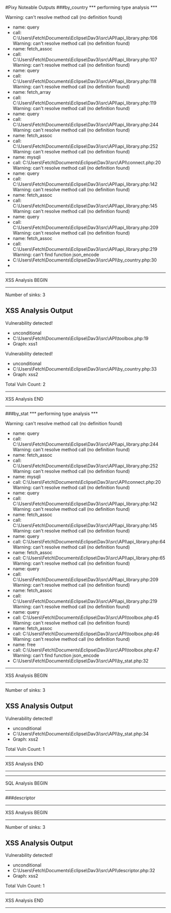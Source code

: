 #Pixy Noteable Outputs
###by_country
*** performing type analysis ***

Warning: can't resolve method call (no definition found)
- name:    query<m>
- call:    C:\Users\Fetch\Documents\Eclipse\Dav3i\src\API\api_library.php:106
Warning: can't resolve method call (no definition found)
- name:    fetch_assoc<m>
- call:    C:\Users\Fetch\Documents\Eclipse\Dav3i\src\API\api_library.php:107
Warning: can't resolve method call (no definition found)
- name:    query<m>
- call:    C:\Users\Fetch\Documents\Eclipse\Dav3i\src\API\api_library.php:118
Warning: can't resolve method call (no definition found)
- name:    fetch_array<m>
- call:    C:\Users\Fetch\Documents\Eclipse\Dav3i\src\API\api_library.php:119
Warning: can't resolve method call (no definition found)
- name:    query<m>
- call:    C:\Users\Fetch\Documents\Eclipse\Dav3i\src\API\api_library.php:244
Warning: can't resolve method call (no definition found)
- name:    fetch_assoc<m>
- call:    C:\Users\Fetch\Documents\Eclipse\Dav3i\src\API\api_library.php:252
Warning: can't resolve method call (no definition found)
- name:    mysqli<m>
- call:    C:\Users\Fetch\Documents\Eclipse\Dav3i\src\API\connect.php:20
Warning: can't resolve method call (no definition found)
- name:    query<m>
- call:    C:\Users\Fetch\Documents\Eclipse\Dav3i\src\API\api_library.php:142
Warning: can't resolve method call (no definition found)
- name:    fetch_assoc<m>
- call:    C:\Users\Fetch\Documents\Eclipse\Dav3i\src\API\api_library.php:145
Warning: can't resolve method call (no definition found)
- name:    query<m>
- call:    C:\Users\Fetch\Documents\Eclipse\Dav3i\src\API\api_library.php:209
Warning: can't resolve method call (no definition found)
- name:    fetch_assoc<m>
- call:    C:\Users\Fetch\Documents\Eclipse\Dav3i\src\API\api_library.php:219
Warning: can't find function json_encode
- C:\Users\Fetch\Documents\Eclipse\Dav3i\src\API\by_country.php:30
- 
*****************
XSS Analysis BEGIN
*****************

Number of sinks: 3

XSS Analysis Output
--------------------

Vulnerability detected!
- unconditional
- C:\Users\Fetch\Documents\Eclipse\Dav3i\src\API\toolbox.php:19
- Graph: xss1

Vulnerability detected!
- unconditional
- C:\Users\Fetch\Documents\Eclipse\Dav3i\src\API\by_country.php:33
- Graph: xss2

Total Vuln Count: 2

*****************
XSS Analysis END
*****************

###by_stat
*** performing type analysis ***

Warning: can't resolve method call (no definition found)
- name:    query<m>
- call:    C:\Users\Fetch\Documents\Eclipse\Dav3i\src\API\api_library.php:244
Warning: can't resolve method call (no definition found)
- name:    fetch_assoc<m>
- call:    C:\Users\Fetch\Documents\Eclipse\Dav3i\src\API\api_library.php:252
Warning: can't resolve method call (no definition found)
- name:    mysqli<m>
- call:    C:\Users\Fetch\Documents\Eclipse\Dav3i\src\API\connect.php:20
Warning: can't resolve method call (no definition found)
- name:    query<m>
- call:    C:\Users\Fetch\Documents\Eclipse\Dav3i\src\API\api_library.php:142
Warning: can't resolve method call (no definition found)
- name:    fetch_assoc<m>
- call:    C:\Users\Fetch\Documents\Eclipse\Dav3i\src\API\api_library.php:145
Warning: can't resolve method call (no definition found)
- name:    query<m>
- call:    C:\Users\Fetch\Documents\Eclipse\Dav3i\src\API\api_library.php:64
Warning: can't resolve method call (no definition found)
- name:    fetch_assoc<m>
- call:    C:\Users\Fetch\Documents\Eclipse\Dav3i\src\API\api_library.php:65
Warning: can't resolve method call (no definition found)
- name:    query<m>
- call:    C:\Users\Fetch\Documents\Eclipse\Dav3i\src\API\api_library.php:209
Warning: can't resolve method call (no definition found)
- name:    fetch_assoc<m>
- call:    C:\Users\Fetch\Documents\Eclipse\Dav3i\src\API\api_library.php:219
Warning: can't resolve method call (no definition found)
- name:    query<m>
- call:    C:\Users\Fetch\Documents\Eclipse\Dav3i\src\API\toolbox.php:45
Warning: can't resolve method call (no definition found)
- name:    fetch_assoc<m>
- call:    C:\Users\Fetch\Documents\Eclipse\Dav3i\src\API\toolbox.php:46
Warning: can't resolve method call (no definition found)
- name:    free<m>
- call:    C:\Users\Fetch\Documents\Eclipse\Dav3i\src\API\toolbox.php:47
Warning: can't find function json_encode
- C:\Users\Fetch\Documents\Eclipse\Dav3i\src\API\by_stat.php:32

*****************
XSS Analysis BEGIN
*****************

Number of sinks: 3

XSS Analysis Output
--------------------

Vulnerability detected!
- unconditional
- C:\Users\Fetch\Documents\Eclipse\Dav3i\src\API\by_stat.php:34
- Graph: xss2

Total Vuln Count: 1

*****************
XSS Analysis END
*****************


*****************
SQL Analysis BEGIN
*****************

###descriptor

*****************
XSS Analysis BEGIN
*****************

Number of sinks: 3

XSS Analysis Output
--------------------

Vulnerability detected!
- unconditional
- C:\Users\Fetch\Documents\Eclipse\Dav3i\src\API\descriptor.php:32
- Graph: xss2

Total Vuln Count: 1

*****************
XSS Analysis END
*****************



